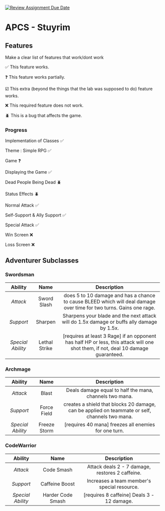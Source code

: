 [![Review Assignment Due Date](https://classroom.github.com/assets/deadline-readme-button-22041afd0340ce965d47ae6ef1cefeee28c7c493a6346c4f15d667ab976d596c.svg)](https://classroom.github.com/a/KprAwj1n)
# APCS - Stuyrim

## Features

Make a clear list of features that work/dont work

:white_check_mark: This feature works.

:question: This feature works partially.

:ballot_box_with_check: This extra (beyond the things that the lab was supposed to do) feature works.

:x: This required feature does not work.

:beetle: This is a bug that affects the game.

### Progress

Implementation of Classes :white_check_mark:

Theme : Simple RPG :white_check_mark:

Game :question:

Displaying the Game :white_check_mark:

Dead People Being Dead :beetle:

Status Effects :beetle:

Normal Attack :white_check_mark:

Self-Support & Ally Support :white_check_mark:

Special Attack :white_check_mark:

Win Screen :x:

Loss Screen :x:



## Adventurer Subclasses

### Swordsman 
| Ability | Name | Description |
| :-----: | :-----: | :-----: |
| _Attack_ | Sword Slash | does 5 to 10 damage and has a chance to cause BLEED which will deal damage over time for two turns. Gains one rage. |
| _Support_ | Sharpen | Sharpens your blade and the next attack will do 1.5x damage or buffs ally damage by 1.5x. |
| _Special Ability_ | Lethal Strike | [requires at least 3 Rage] if an opponent has half HP or less, this attack will one shot them, if not, deal 10 damage guaranteed. |

### Archmage
| Ability | Name | Description |
| :-----: | :-----: | :-----: |
| _Attack_ | Blast | Deals damage equal to half the mana, channels two mana. |
| _Support_ | Force Field | creates a shield that blocks 20 damage, can be applied on teammate or self, channels two mana. |
| _Special Ability_ | Freeze Storm | [requires 40 mana] freezes all enemies for one turn. |

### CodeWarrior
| Ability | Name | Description |
| :-----: | :-----: | :-----: |
| _Attack_ | Code Smash | Attack deals 2 - 7 damage, restores 2 caffeine. |
| _Support_ | Caffeine Boost | Increases a team member's special resource. |
| _Special Ability_ | Harder Code Smash | [requires 8 caffeine] Deals 3 - 12 damage. |

